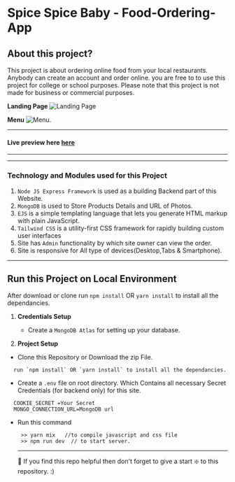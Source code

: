 # Spice Spice Baby - Food-Ordering-App

## About this project?

This project is about ordering online food from your local restaurants. Anybody can create an account and order online. you are free to to use this project for college or school purposes. Please note that this project is not made for business or commercial purposes.

**Landing Page**
![Landing Page](https://github.com/mesolly/Food-Ordering-App-Node-express-mongo/blob/main/Screenshot%20(8).png??raw=true)

**Menu**
![Menu](https://github.com/mesolly/Food-Ordering-App-Node-express-mongo/blob/main/Screenshot%20(9).png??raw=true).

---

#### Live preview here [here](https://spice-spice-baby.herokuapp.com)

---
---

### Technology and Modules used for this Project

1. `Node JS Express Framework` is used as a building Backend part of this Website.
2. `MongoDB` is used to Store Products Details and URL of Photos.
5. `EJS` is a simple templating language that lets you generate HTML markup with plain JavaScript.
6. `Tailwind CSS` is a utility-first CSS framework for rapidly building custom user interfaces
7. Site has `Admin` functionality by which site owner can view the order.
8. Site is responsive for All type of devices(Desktop,Tabs & Smartphone).

---
## Run this Project on Local Environment
After download or clone run `npm install` OR `yarn install` to install all the dependancies.
1. **Credentials Setup**

   - Create a `MongoDB Atlas` for setting up your database.
 
2. **Project Setup**
  - Clone this Repository or Download the zip File.
  ```
    run `npm install` OR `yarn install` to install all the dependancies.
  ```
   - Create a `.env` file on root directory. Which Contains all necessary Secret Credentials (for backend only) for this site.
   ```
     COOKIE_SECRET =Your Secret
     MONGO_CONNECTION_URL=MongoDB url
   ```
  - Run this command

     ```
      >> yarn mix   //to compile javascript and css file
      >> npm run dev  // to start server.
     ```
    ---
    
    🙏 If you find this repo helpful then don't forget to give a start ❇️ to this repository. :) 
